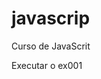 # javascrip
 Curso de JavaScrit

<a herf="https://miguel-ambrozio.github.io/html-css/exercicio/ex01">Executar o ex001</a>
